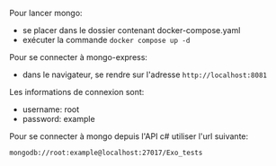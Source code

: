 Pour lancer mongo:

- se placer dans le dossier contenant docker-compose.yaml
- exécuter la commande ``docker compose up -d``

Pour se connecter à mongo-express:
- dans le navigateur, se rendre sur l'adresse ``http://localhost:8081``

Les informations de connexion sont:
- username: root
- password: example

Pour se connecter à mongo depuis l'API c# utiliser l'url suivante:

``mongodb://root:example@localhost:27017/Exo_tests``